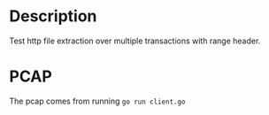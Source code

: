 # Description

Test http file extraction over multiple transactions with range header.

# PCAP

The pcap comes from running `go run client.go`

